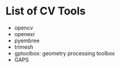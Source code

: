 # List of CV Tools

- opencv
- openexr
- pyembree
- trimesh
- gptoolbox: geometry processing toolbox
- GAPS
